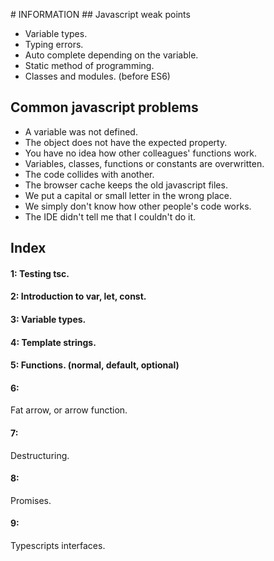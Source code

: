 # INFORMATION
## Javascript weak points

- Variable types.
- Typing errors.
- Auto complete depending on the variable.
- Static method of programming.
- Classes and modules. (before ES6)

## Common javascript problems

- A variable was not defined.
- The object does not have the expected property.
- You have no idea how other colleagues' functions work.
- Variables, classes, functions or constants are overwritten.
- The code collides with another.
- The browser cache keeps the old javascript files.
- We put a capital or small letter in the wrong place.
- We simply don't know how other people's code works.
- The IDE didn't tell me that I couldn't do it.

## Index
#### 1: Testing tsc.

#### 2: Introduction to var, let, const.

#### 3: Variable types.

#### 4: Template strings.

#### 5: Functions. (normal, default, optional)

#### 6: 

Fat arrow, or arrow function.

#### 7:

Destructuring.

#### 8:

Promises.

#### 9: 

Typescripts interfaces.